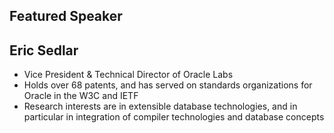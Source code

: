 ## Featured Speaker

## Eric Sedlar
* Vice President & Technical Director of Oracle Labs
* Holds over 68 patents, and has served on standards organizations for Oracle in the W3C and IETF
* Research interests are in extensible database technologies, and in particular in integration of compiler technologies and database concepts


